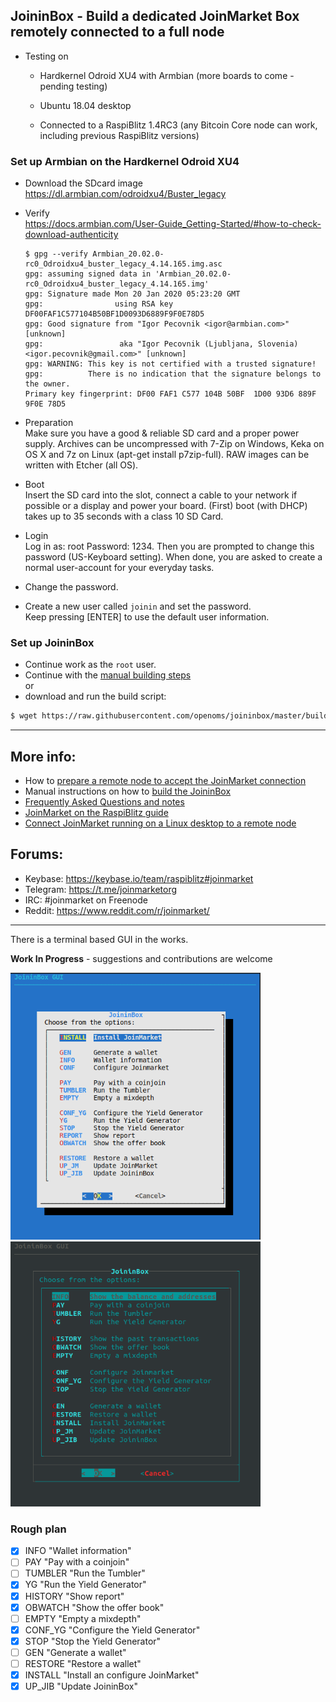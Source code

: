 ## JoininBox - Build a dedicated JoinMarket Box remotely connected to a full node

* Testing on
  * Hardkernel Odroid XU4 with Armbian (more boards to come - pending testing)
  * Ubuntu 18.04 desktop

  * Connected to a RaspiBlitz 1.4RC3 (any Bitcoin Core node can work, including previous RaspiBlitz versions)

### Set up Armbian on the Hardkernel Odroid XU4
* Download the SDcard image  
https://dl.armbian.com/odroidxu4/Buster_legacy  
* Verify  
https://docs.armbian.com/User-Guide_Getting-Started/#how-to-check-download-authenticity

    ```
    $ gpg --verify Armbian_20.02.0-rc0_Odroidxu4_buster_legacy_4.14.165.img.asc
    gpg: assuming signed data in 'Armbian_20.02.0-rc0_Odroidxu4_buster_legacy_4.14.165.img'
    gpg: Signature made Mon 20 Jan 2020 05:23:20 GMT
    gpg:                using RSA key DF00FAF1C577104B50BF1D0093D6889F9F0E78D5
    gpg: Good signature from "Igor Pecovnik <igor@armbian.com>" [unknown]
    gpg:                 aka "Igor Pecovnik (Ljubljana, Slovenia) <igor.pecovnik@gmail.com>" [unknown]
    gpg: WARNING: This key is not certified with a trusted signature!
    gpg:          There is no indication that the signature belongs to the owner.
    Primary key fingerprint: DF00 FAF1 C577 104B 50BF  1D00 93D6 889F 9F0E 78D5
    ```

* Preparation  
    Make sure you have a good & reliable SD card and a proper power supply. Archives can be uncompressed with 7-Zip on Windows, Keka on OS X and 7z on Linux (apt-get install p7zip-full). RAW images can be written with Etcher (all OS).

* Boot  
    Insert the SD card into the slot, connect a cable to your network if possible or a display and power your board. (First) boot (with DHCP) takes up to 35 seconds with a class 10 SD Card.

* Login  
    Log in as: root  Password: 1234. Then you are prompted to change this password (US-Keyboard setting). When done, you are asked to create a normal user-account for your everyday tasks.

* Change the password.
* Create a new user called `joinin` and set the password.  
 Keep pressing [ENTER] to use the default user information.
 
### Set up JoininBox
* Continue work as the `root` user.
* Continue with the [manual building steps](build_joininbox.md)  
or
* download and run the build script:  
```bash 
$ wget https://raw.githubusercontent.com/openoms/joininbox/master/build_joininbox.sh && sudo bash build_joininbox.sh --with-tor
```

---

## More info:

* How to [prepare a remote node to accept the JoinMarket connection](prepare_remote_node.md)
* Manual instructions on how to [build the JoininBox](build_joininbox.md)
* [Frequently Asked Questions and notes](FAQ.md)
* [JoinMarket on the RaspiBlitz guide](https://github.com/openoms/bitcoin-tutorials/blob/master/joinmarket/README.md)
* [Connect JoinMarket running on a Linux desktop to a remote node](https://github.com/openoms/bitcoin-tutorials/blob/master/joinmarket/joinmarket_desktop_to_blitz.md)

## Forums:

* Keybase: https://keybase.io/team/raspiblitz#joinmarket  
* Telegram: https://t.me/joinmarketorg  
* IRC: #joinmarket on Freenode  
* Reddit: https://www.reddit.com/r/joinmarket/  

--- 

There is a terminal based GUI in the works.

**Work In Progress** - suggestions and contributions are welcome

<p align="left">
  <img width="400" src="/images/mainmenu.png">
  <img width="400" src="/images/darkmenu.png">
</p>

### Rough plan

- [x] INFO "Wallet information" 
- [ ] PAY "Pay with a coinjoin" 
- [ ] TUMBLER "Run the Tumbler" 
- [x] YG "Run the Yield Generator" 
- [x] HISTORY "Show report" 
- [x] OBWATCH "Show the offer book" 
- [ ] EMPTY "Empty a mixdepth" 
- [x] CONF_YG "Configure the Yield Generator" 
- [x] STOP "Stop the Yield Generator" 
- [ ] GEN "Generate a wallet" 
- [ ] RESTORE "Restore a wallet" 
- [x] INSTALL "Install an configure JoinMarket" 
- [x] UP_JIB "Update JoininBox"
